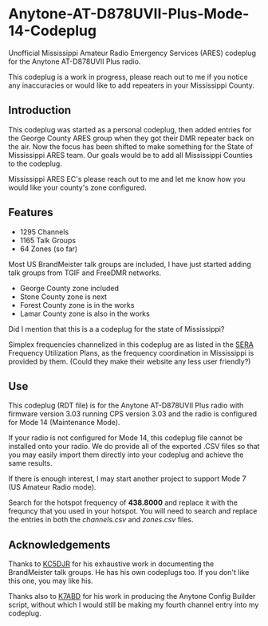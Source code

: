 # Anytone-AT-D878UVII-Plus-Mode-14-Codeplug

Unofficial Mississippi Amateur Radio Emergency Services (ARES) codeplug for the Anytone AT-D878UVII Plus radio.

This codeplug is a work in progress, please reach out to me if you notice any inaccuracies or would like to add repeaters in your Mississippi County.

## Introduction
This codeplug was started as a personal codeplug, then added entries for the George County ARES group when they got their DMR repeater back on the air. Now the focus has been shifted to make something for the State of Mississippi ARES team. Our goals would be to add all Mississippi Counties to the codeplug.

Mississippi ARES EC's please reach out to me and let me know how you would like your county's zone configured.

## Features
 - 1295 Channels
 - 1165 Talk Groups
 - 64 Zones (so far)

Most US BrandMeister talk groups are included, I have just started adding talk groups from TGIF and FreeDMR networks.

 - George County zone included
 - Stone County zone is next
 - Forest County zone is in the works
 - Lamar County zone is also in the works

Did I mention that this is a a codeplug for the state of Mississippi?

Simplex frequencies channelized in this codeplug are as listed in the [SERA](https://sera.org/) Frequency Utilization Plans, as the frequency coordination in Mississippi is provided by them. (Could they make their website any less user friendly?)

## Use
This codeplug (RDT file) is for the Anytone AT-D878UVII Plus radio with firmware version 3.03 running CPS version 3.03 and the radio is configured for Mode 14 (Maintenance Mode).

If your radio is not configured for Mode 14, this codeplug file cannot be installed onto your radio. We do provide all of the exported .CSV files so that you may easily import them directly into your codeplug and achieve the same results.

If there is enough interest, I may start another project to support Mode 7 (US Amateur Radio mode).

Search for the hotspot frequency of **438.8000** and replace it with the frequncy that you used in your hotspot. You will need to search and replace the entries in both the *channels.csv* and *zones.csv* files.

## Acknowledgements
Thanks to [KC5DJR](https://docs.google.com/spreadsheets/d/1748U_gqH5I_LlhYrRuc8aT72tSeO-dq3/edit?rtpof=true&sd=true#gid=1402313308) for his exhaustive work in documenting the BrandMeister talk groups. He has his own codeplugs too. If you don't like this one, you may like his.

Thanks also to [K7ABD](https://github.com/K7ABD/anytone-config-builder) for his work in producing the Anytone Config Builder script, without which I would still be making my fourth channel entry into my codeplug.
